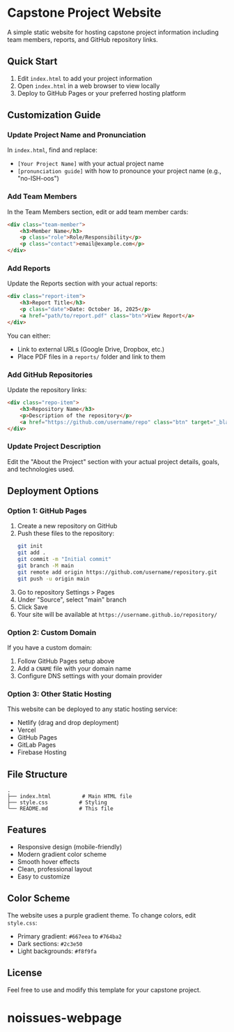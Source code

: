 # Capstone Project Website

A simple static website for hosting capstone project information including team members, reports, and GitHub repository links.

## Quick Start

1. Edit `index.html` to add your project information
2. Open `index.html` in a web browser to view locally
3. Deploy to GitHub Pages or your preferred hosting platform

## Customization Guide

### Update Project Name and Pronunciation

In `index.html`, find and replace:
- `[Your Project Name]` with your actual project name
- `[pronunciation guide]` with how to pronounce your project name (e.g., "no-ISH-oos")

### Add Team Members

In the Team Members section, edit or add team member cards:

```html
<div class="team-member">
    <h3>Member Name</h3>
    <p class="role">Role/Responsibility</p>
    <p class="contact">email@example.com</p>
</div>
```

### Add Reports

Update the Reports section with your actual reports:

```html
<div class="report-item">
    <h3>Report Title</h3>
    <p class="date">Date: October 16, 2025</p>
    <a href="path/to/report.pdf" class="btn">View Report</a>
</div>
```

You can either:
- Link to external URLs (Google Drive, Dropbox, etc.)
- Place PDF files in a `reports/` folder and link to them

### Add GitHub Repositories

Update the repository links:

```html
<div class="repo-item">
    <h3>Repository Name</h3>
    <p>Description of the repository</p>
    <a href="https://github.com/username/repo" class="btn" target="_blank">View on GitHub</a>
</div>
```

### Update Project Description

Edit the "About the Project" section with your actual project details, goals, and technologies used.

## Deployment Options

### Option 1: GitHub Pages

1. Create a new repository on GitHub
2. Push these files to the repository:
   ```bash
   git init
   git add .
   git commit -m "Initial commit"
   git branch -M main
   git remote add origin https://github.com/username/repository.git
   git push -u origin main
   ```
3. Go to repository Settings > Pages
4. Under "Source", select "main" branch
5. Click Save
6. Your site will be available at `https://username.github.io/repository/`

### Option 2: Custom Domain

If you have a custom domain:
1. Follow GitHub Pages setup above
2. Add a `CNAME` file with your domain name
3. Configure DNS settings with your domain provider

### Option 3: Other Static Hosting

This website can be deployed to any static hosting service:
- Netlify (drag and drop deployment)
- Vercel
- GitHub Pages
- GitLab Pages
- Firebase Hosting

## File Structure

```
.
├── index.html          # Main HTML file
├── style.css          # Styling
└── README.md          # This file
```

## Features

- Responsive design (mobile-friendly)
- Modern gradient color scheme
- Smooth hover effects
- Clean, professional layout
- Easy to customize

## Color Scheme

The website uses a purple gradient theme. To change colors, edit `style.css`:
- Primary gradient: `#667eea` to `#764ba2`
- Dark sections: `#2c3e50`
- Light backgrounds: `#f8f9fa`

## License

Feel free to use and modify this template for your capstone project.
# noissues-webpage
